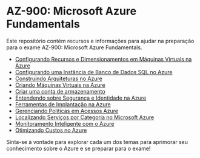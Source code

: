 # AZ-900: Microsoft Azure Fundamentals

Este repositório contém recursos e informações para ajudar na preparação para o exame AZ-900: Microsoft Azure Fundamentals.

- [Configurando Recursos e Dimensionamentos em Máquinas Virtuais na Azure](https://github.com/Doni-zete/azure-az900/tree/main/configurando-recursos-e-dimensionamentos-em-m%C3%A1quinas-virtuais-na-azure)
- [Configurando uma Instância de Banco de Dados SQL no Azure](https://github.com/Doni-zete/azure-az900/tree/main/configurando-uma-inst%C3%A2ncia-de-banco-de-dados-na-azure)
- [Construindo Arquiteturas no Azure](https://github.com/Doni-zete/azure-az900/tree/main/construindo-arquiteturas-no-azure)
- [Criando Máquinas Virtuais na Azure](https://github.com/Doni-zete/azure-az900/tree/main/criando-maquinas-virtuais-na-azure)
- [Criar uma conta de armazenamento](https://github.com/Doni-zete/azure-az900/tree/main/criar-uma-conta-de-armazenamento)
- [Entendendo sobre Segurança e Identidade na Azure](https://github.com/Doni-zete/azure-az900/tree/main/entendendo-sobre-seguran%C3%A7a-e-identidade-na-azure)
- [Ferramentas de Implantação na Azure](https://github.com/Doni-zete/azure-az900/tree/main/ferramentas-de-implantacao-na-azure)
- [Gerenciando Políticas em Acessos Azure](https://github.com/Doni-zete/azure-az900/tree/main/gerenciando-politicas-em-acessos-azure)
- [Localizando Serviços por Categoria no Microsoft Azure](https://github.com/Doni-zete/azure-az900/tree/main/localizando-servicos-por-categoria)
- [Monitoramento Inteligente com o Azure](https://github.com/Doni-zete/azure-az900/tree/main/monitoramento-inteligente-como-azure)
- [Otimizando Custos no Azure](https://github.com/Doni-zete/azure-az900/tree/main/otimizando-custos-no-azure)

Sinta-se à vontade para explorar cada um dos temas para aprimorar seu conhecimento sobre o Azure e se preparar para o exame!
